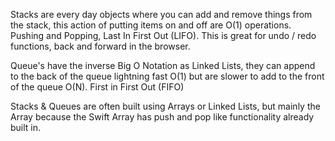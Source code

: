Stacks are every day objects where you can add and remove things from the stack, this action of putting items on and off are O(1) operations. Pushing and Popping, Last In First Out (LIFO). This is great for undo / redo functions, back and forward in the browser.

Queue's have the inverse Big O Notation as Linked Lists, they can append to the back of the queue lightning fast O(1) but are slower to add to the front of the queue O(N). First in First Out (FIFO)

Stacks & Queues are often built using Arrays or Linked Lists, but mainly the Array because the Swift Array has push and pop like functionality already built in.
